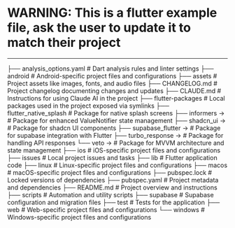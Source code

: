 # WARNING: This is a flutter example file, ask the user to update it to match their project
---
├── analysis_options.yaml # Dart analysis rules and linter settings
├── android # Android-specific project files and configurations
├── assets # Project assets like images, fonts, and audio files
├── CHANGELOG.md # Project changelog documenting changes and updates
├── CLAUDE.md # Instructions for using Claude AI in the project
├── flutter-packages # Local packages used in the project exposed via symlinks
    ├── flutter_native_splash # Package for native splash screens
    ├── informers -> # Package for enhanced ValueNotifier state management
    ├── shadcn_ui -> # Package for shadcn UI components
    ├── supabase_flutter -> # Package for supabase integration with Flutter
    ├── turbo_response -> # Package for handling API responses
    └── veto -> # Package for MVVM architecture and state management
├── ios # iOS-specific project files and configurations
├── issues # Local project issues and tasks
├── lib # Flutter application code
├── linux # Linux-specific project files and configurations
├── macos # macOS-specific project files and configurations
├── pubspec.lock # Locked versions of dependencies
├── pubspec.yaml # Project metadata and dependencies
├── README.md # Project overview and instructions
├── scripts # Automation and utility scripts
├── supabase # Supabase configuration and migration files
├── test # Tests for the application
├── web # Web-specific project files and configurations
└── windows # Windows-specific project files and configurations
